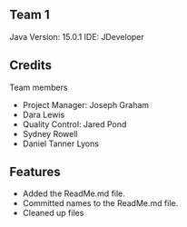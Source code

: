 ## Team 1

Java Version: 15.0.1
IDE: JDeveloper

## Credits
Team members 
* Project Manager: Joseph Graham
* Dara Lewis
* Quality Control: Jared Pond
* Sydney Rowell
* Daniel Tanner Lyons

## Features

* Added the ReadMe.md file.
* Committed names to the ReadMe.md file.
* Cleaned up files
